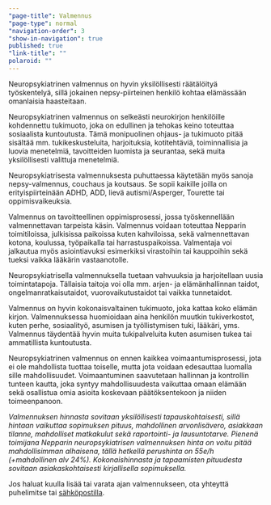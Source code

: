 ```yaml
---
"page-title": Valmennus
"page-type": normal
"navigation-order": 3
"show-in-navigation": true
published: true
"link-title": ""
polaroid: ""
---
```














Neuropsykiatrinen valmennus on hyvin yksilöllisesti räätälöityä työskentelyä, sillä jokainen nepsy-piirteinen henkilö kohtaa elämässään omanlaisia haasteitaan.

Neuropsykiatrinen valmennus on selkeästi neurokirjon henkilöille kohdennettu tukimuoto, joka on edullinen ja tehokas keino toteuttaa sosiaalista kuntoutusta. Tämä monipuolinen ohjaus- ja tukimuoto pitää sisältää mm. tukikeskusteluita, harjoituksia, kotitehtäviä, toiminnallisia ja luovia menetelmiä, tavoitteiden luomista ja seurantaa, sekä muita yksilöllisesti valittuja menetelmiä.

Neuropsykiatrisesta valmennuksesta puhuttaessa käytetään myös sanoja nepsy-valmennus, couchaus ja koutsaus. Se sopii kaikille joilla on erityispiirteinään ADHD, ADD, lievä autismi/Asperger, Tourette tai oppimisvaikeuksia.

Valmennus on tavoitteellinen oppimisprosessi, jossa työskennellään valmennettavan tarpeista käsin. Valmennus voidaan toteuttaa Nepparin toimitiloissa, julkisissa paikoissa kuten kahviloissa, sekä valmennettavan kotona, koulussa, työpaikalla tai harrastuspaikoissa. Valmentaja voi jalkautua myös asiointiavuksi esimerkiksi virastoihin tai kauppoihin sekä tueksi vaikka lääkärin vastaanotolle. 

Neuropsykiatrisella valmennuksella tuetaan vahvuuksia ja harjoitellaan uusia toimintatapoja. Tällaisia taitoja voi olla mm. arjen- ja elämänhallinnan taidot, ongelmanratkaisutaidot, vuorovaikutustaidot tai vaikka tunnetaidot.

Valmennus on hyvin kokonaisvaltainen tukimuoto, joka kattaa koko elämän kirjon. Valmennuksessa huomioidaan aina henkilön muutkin tukiverkostot, kuten perhe, sosiaalityö, asumisen ja työllistymisen tuki, lääkäri, yms. Valmennus täydentää hyvin muita tukipalveluita kuten asumisen tukea tai ammatillista kuntoutusta.

Neuropsykiatrinen valmennus on ennen kaikkea voimaantumisprosessi, jota ei ole mahdollista tuottaa toiselle, mutta jota voidaan edesauttaa luomalla sille mahdollisuudet. Voimaantuminen saavutetaan hallinnan ja kontrollin tunteen kautta, joka syntyy mahdollisuudesta vaikuttaa omaan elämään sekä osallistua omia asioita koskevaan päätöksentekoon ja niiden toimeenpanoon.

*Valmennuksen hinnasta sovitaan yksilöllisesti tapauskohtaisesti, sillä hintaan vaikuttaa sopimuksen pituus, mahdollinen arvonlisävero, asiakkaan tilanne, mahdolliset matkakulut sekä  raportointi- ja lausuntotarve. Pienenä toimijana Nepparin neuropsykiatrisen valmennuksen hinta on voitu pitää mahdollisimman alhaisena, tällä hetkellä perushinta on 55e/h (+mahdollinen alv 24%). Kokonaishinnasta ja tapaamisten pituudesta sovitaan asiakaskohtaisesti kirjallisella sopimuksella.*

Jos haluat kuulla lisää tai varata ajan valmennukseen, ota yhteyttä puhelimitse tai [sähköpostilla](/ota-yhteytta).
